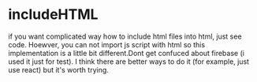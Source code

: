 # includeHTML

if you want complicated way how to include html files into html, just see code. Hoewver, you can not import js script with html so this implementation is a little bit different.Dont get confuced about firebase (i used it just for test). I think there are better ways to do it (for example, just use react) but it's worth trying.
